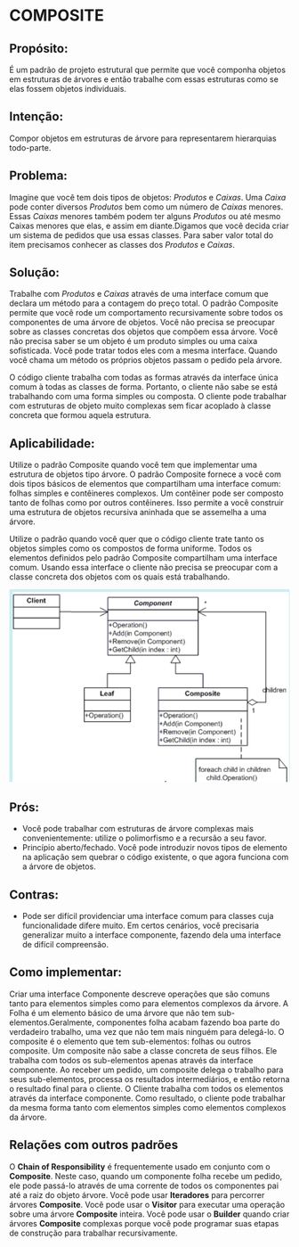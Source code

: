 # COMPOSITE
## Propósito:
É um padrão de projeto estrutural que permite que você componha objetos em estruturas de árvores e então trabalhe com essas estruturas como se elas fossem objetos individuais.
## Intenção:
Compor objetos em estruturas de árvore para representarem hierarquias todo-parte.

## Problema:
Imagine que você tem dois tipos de objetos: _Produtos_ e _Caixas_. Uma _Caixa_ pode conter diversos _Produtos_ bem como um número de _Caixas_ menores. Essas _Caixas_ menores também podem ter alguns _Produtos_ ou até mesmo Caixas menores que elas, e assim em diante.Digamos que você decida criar um sistema de pedidos que usa essas classes. 
Para saber valor total do item precisamos conhecer as classes dos _Produtos_ e _Caixas_.


## Solução:
Trabalhe com _Produtos_ e _Caixas_ através de uma interface comum que declara um método para a contagem do preço total.
O padrão Composite permite que você rode um comportamento recursivamente sobre todos os componentes de uma árvore de objetos.
Você não precisa se preocupar sobre as classes concretas dos objetos que compõem essa árvore. Você não precisa saber se um objeto é um produto simples ou uma caixa sofisticada. Você pode tratar todos eles com a mesma interface. Quando você chama um método os próprios objetos passam o pedido pela árvore.

O código cliente trabalha com todas as formas através da interface única comum à todas as classes de forma. Portanto, o cliente não sabe se está trabalhando com uma forma simples ou composta. O cliente pode trabalhar com estruturas de objeto muito complexas sem ficar acoplado à classe concreta que formou aquela estrutura.

## Aplicabilidade: 
Utilize o padrão Composite quando você tem que implementar uma estrutura de objetos tipo árvore.
O padrão Composite fornece a você com dois tipos básicos de elementos que compartilham uma interface comum: folhas simples e contêineres complexos. Um contêiner pode ser composto tanto de folhas como por outros contêineres. Isso permite a você construir uma estrutura de objetos recursiva aninhada que se assemelha a uma árvore.

Utilize o padrão quando você quer que o código cliente trate tanto os objetos simples como os compostos de forma uniforme.
Todos os elementos definidos pelo padrão Composite compartilham uma interface comum. Usando essa interface o cliente não precisa se preocupar com a classe concreta dos objetos com os quais está trabalhando.

![Representação do Composite](./Composite.png)

## Prós:
* Você pode trabalhar com estruturas de árvore complexas mais convenientemente: utilize o polimorfismo e a recursão a seu favor.
* Princípio aberto/fechado. Você pode introduzir novos tipos de elemento na aplicação sem quebrar o código existente, o que agora funciona com a árvore de objetos.

## Contras:
* Pode ser difícil providenciar uma interface comum para classes cuja funcionalidade difere muito. Em certos cenários, você precisaria generalizar muito a interface componente, fazendo dela uma interface de difícil compreensão.

## Como implementar:
Criar uma interface Componente descreve operações que são comuns tanto para elementos simples como para elementos complexos da árvore.
A Folha é um elemento básico de uma árvore que não tem sub-elementos.Geralmente, componentes folha acabam fazendo boa parte do verdadeiro trabalho, uma vez que não tem mais ninguém para delegá-lo.
O composite é o elemento que tem sub-elementos: folhas ou outros composite. Um composite não sabe a classe concreta de seus filhos. Ele trabalha com todos os sub-elementos apenas através da interface componente.
Ao receber um pedido, um composite delega o trabalho para seus sub-elementos, processa os resultados intermediários, e então retorna o resultado final para o cliente.
O Cliente trabalha com todos os elementos através da interface componente. Como resultado, o cliente pode trabalhar da mesma forma tanto com elementos simples como elementos complexos da árvore.
## Relações com outros padrões
O __Chain of Responsibility__ é frequentemente usado em conjunto com o __Composite__. Neste caso, quando um componente folha recebe um pedido, ele pode passá-lo através de uma corrente de todos os componentes pai até a raiz do objeto árvore.
Você pode usar __Iteradores__ para percorrer árvores __Composite__.
Você pode usar o __Visitor__ para executar uma operação sobre uma árvore __Composite__ inteira.
Você pode usar o __Builder__ quando criar árvores __Composite__ complexas porque você pode programar suas etapas de construção para trabalhar recursivamente.